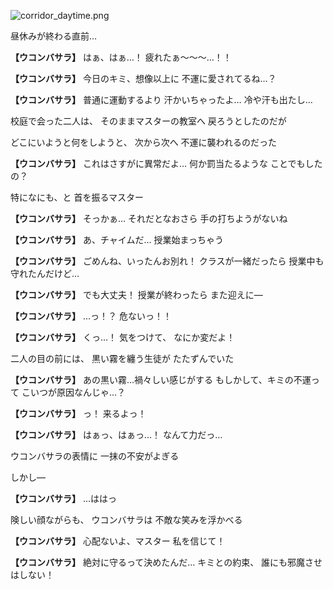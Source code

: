 
![corridor_daytime.png](../images/backgrounds/corridor_daytime.png)

昼休みが終わる直前…

**【ウコンバサラ】**
はぁ、はぁ…！
疲れたぁ～～～…！！

**【ウコンバサラ】**
今日のキミ、想像以上に
不運に愛されてるね…？

**【ウコンバサラ】**
普通に運動するより
汗かいちゃったよ…
冷や汗も出たし…

校庭で会った二人は、
そのままマスターの教室へ
戻ろうとしたのだが

どこにいようと何をしようと、
次から次へ
不運に襲われるのだった

**【ウコンバサラ】**
これはさすがに異常だよ…
何か罰当たるような
ことでもしたの？

特になにも、と
首を振るマスター

**【ウコンバサラ】**
そっかぁ…
それだとなおさら
手の打ちようがないね

**【ウコンバサラ】**
あ、チャイムだ…
授業始まっちゃう

**【ウコンバサラ】**
ごめんね、いったんお別れ！
クラスが一緒だったら
授業中も守れたんだけど…

**【ウコンバサラ】**
でも大丈夫！
授業が終わったら
また迎えに―

**【ウコンバサラ】**
…っ！？
危ないっ！！

**【ウコンバサラ】**
くっ…！
気をつけて、
なにか変だよ！

二人の目の前には、
黒い霧を纏う生徒が
たたずんでいた

**【ウコンバサラ】**
あの黒い霧…禍々しい感じがする
もしかして、キミの不運って
こいつが原因なんじゃ…？

**【ウコンバサラ】**
っ！
来るよっ！

**【ウコンバサラ】**
はぁっ、はぁっ…！
なんて力だっ…

ウコンバサラの表情に
一抹の不安がよぎる

しかし―

**【ウコンバサラ】**
…ははっ

険しい顔ながらも、
ウコンバサラは
不敵な笑みを浮かべる

**【ウコンバサラ】**
心配ないよ、マスター
私を信じて！

**【ウコンバサラ】**
絶対に守るって決めたんだ…
キミとの約束、
誰にも邪魔させはしない！